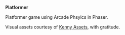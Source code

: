 **Platformer**

Platformer game using Arcade Phsyics in Phaser.

Visual assets courtesy of [Kenny Assets](https://kenney.nl/assets), with gratitude.
